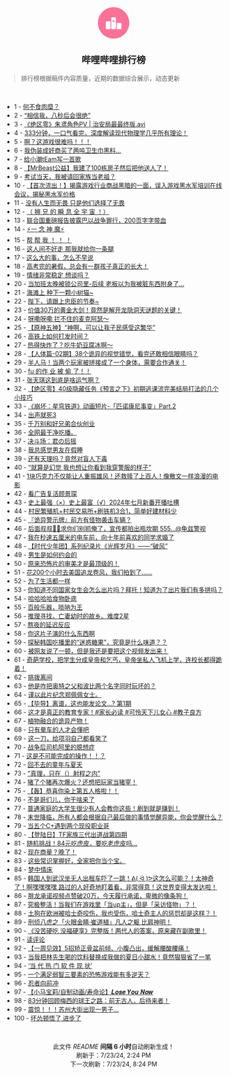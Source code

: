 <div align="center">
    <img src="./assets/icon_rank.png" alt="logo" />
    <h2>哔哩哔哩排行榜</h>
</div>

> 排行榜根据稿件内容质量，近期的数据综合展示，动态更新

<br />

<ul><li><span>1 - <a href=https://www.bilibili.com/BV1gE421w7DZ>何不食肉糜？</a></span></li><li><span>2 - <a href=https://www.bilibili.com/BV1H142187Sv>“相信我，八秒后会很绝”</a></span></li><li><span>3 - <a href=https://www.bilibili.com/BV1KE421A7EY>《绝区零》朱鸢角色PV | 治安局最最终版.avi</a></span></li><li><span>4 - <a href=https://www.bilibili.com/BV1cz421i7k8>333分钟，一口气看完，深度解读现代物理学几乎所有理论！</a></span></li><li><span>5 - <a href=https://www.bilibili.com/BV13z421i75E>啊？这游戏很难吗！！！</a></span></li><li><span>6 - <a href=https://www.bilibili.com/BV1tr421K7Kv>我伪装成奸商买了两吨卫生巾黑料...</a></span></li><li><span>7 - <a href=https://www.bilibili.com/BV1bz421i7yY>给小潮tEam写一首歌</a></span></li><li><span>8 - <a href=https://www.bilibili.com/BV1XS411A77b>【MrBeast公益】我建了100栋房子然后把他送人了！</a></span></li><li><span>9 - <a href=https://www.bilibili.com/BV1fz421v7YM>考试当天，我被请回家族当老祖？</a></span></li><li><span>10 - <a href=https://www.bilibili.com/BV1MX8ceHEn2>【首次流出！】揭露游戏行业商战黑暗的一面，误入游戏黑水军培训在线会议，揭秘黑水军价格</a></span></li><li><span>11 - <a href=https://www.bilibili.com/BV1kT42167Li>没有人生而无畏 只是他们选择了无畏</a></span></li><li><span>12 - <a href=https://www.bilibili.com/BV1EM4m117nk>（ 狮 兄 的 瞬 息 全 宇 宙 ！）</a></span></li><li><span>13 - <a href=https://www.bilibili.com/BV1xx4y1s7EK>联合国重磅报告披露巴以战争罪行，200页字字带血</a></span></li><li><span>14 - <a href=https://www.bilibili.com/BV1W142187yf>⚡️一 念 神 魔⚡️</a></span></li><li><span>15 - <a href=https://www.bilibili.com/BV1nH4y1c7aT>帮 帮 我 ！ ！ ！</a></span></li><li><span>16 - <a href=https://www.bilibili.com/BV1Lw4m1k79Y>这人间不好走 那我就给你一条腿</a></span></li><li><span>17 - <a href=https://www.bilibili.com/BV1gH4y1c7vP>这么大的事，怎么不早说</a></span></li><li><span>18 - <a href=https://www.bilibili.com/BV1hr421K77A>高考完的暑假，总会有一群孩子真正的长大！</a></span></li><li><span>19 - <a href=https://www.bilibili.com/BV1ux4y147td>情绪非常稳定 想谈吗？</a></span></li><li><span>20 - <a href=https://www.bilibili.com/BV13E421w7Bx>当加班太晚被锁公司里-后续 老板以为我被脏东西附身了...</a></span></li><li><span>21 - <a href=https://www.bilibili.com/BV15i421a7yX>海滩上 种下一颗小树猫~</a></span></li><li><span>22 - <a href=https://www.bilibili.com/BV1TH4y1c7ML>陛下，请跟上忠臣的节奏~</a></span></li><li><span>23 - <a href=https://www.bilibili.com/BV1vy411i7cd>价值30万的黄金大剑！竟然是解开龙隐洞天谜题的关键！</a></span></li><li><span>24 - <a href=https://www.bilibili.com/BV1dm421g7c1>呀嘞呀嘞 拦不住的麦克阿瑟～</a></span></li><li><span>25 - <a href=https://www.bilibili.com/BV1yr421K7mw>【原神五神】“神啊，可以让我子民感受这繁华”</a></span></li><li><span>26 - <a href=https://www.bilibili.com/BV1ZT42167tS>高铁上如何打发时间？</a></span></li><li><span>27 - <a href=https://www.bilibili.com/BV1HU411S77v>热得快炸了？吃牛奶豆腐冰啊～</a></span></li><li><span>28 - <a href=https://www.bilibili.com/BV1cW42197HX>【人体篇-02期】38个诡异的视觉错觉，看完还敢相信眼睛吗？</a></span></li><li><span>29 - <a href=https://www.bilibili.com/BV1iy411i7uu>半人马！当两个玩家被拼接成了一个身体，需要合作通关！</a></span></li><li><span>30 - <a href=https://www.bilibili.com/BV1hx4y147Kp>fu 的作 业 被 偷 了！！</a></span></li><li><span>31 - <a href=https://www.bilibili.com/BV1DM4m1y7zP>张天琪这到底是啥运气啊？</a></span></li><li><span>32 - <a href=https://www.bilibili.com/BV11r421M7YS>【绝区零】40级隐藏任务《预言之下》初期逃课流完美结局打法的几个小技巧</a></span></li><li><span>33 - <a href=https://www.bilibili.com/BV1Mb421J7Ho>《崩坏：星穹铁道》动画短片-「匹诺康尼事变」Part.2</a></span></li><li><span>34 - <a href=https://www.bilibili.com/BV1J142187Di>出声就死3</a></span></li><li><span>35 - <a href=https://www.bilibili.com/BV1n2421Z7R4>千万别和好兄弟合伙创业</a></span></li><li><span>36 - <a href=https://www.bilibili.com/BV1cS42197U9>全网最干净吃播。</a></span></li><li><span>37 - <a href=https://www.bilibili.com/BV1XH4y1c7qf>决斗场：君の后摇</a></span></li><li><span>38 - <a href=https://www.bilibili.com/BV1Ty411v7BT>我总感觉男友在假睡</a></span></li><li><span>39 - <a href=https://www.bilibili.com/BV1dy411e7sk>还有天理吗？竟然对盲人下毒</a></span></li><li><span>40 - <a href=https://www.bilibili.com/BV1KE421w7tk>“就算是幻觉 我也想让你看到我穿警服的样子”</a></span></li><li><span>41 - <a href=https://www.bilibili.com/BV1pM4m1y7wh>1块巧克力不仅能让人重振雄风！还救赎了上百人！像散文一样浪漫的电影</a></span></li><li><span>42 - <a href=https://www.bilibili.com/BV1tW42197eD>看广告复活顾景琛</a></span></li><li><span>43 - <a href=https://www.bilibili.com/BV1mi42167TM>史上最强（×）史上最富（√）2024年七月新番开播吐槽</a></span></li><li><span>44 - <a href=https://www.bilibili.com/BV1Gf421B7yr>村民繁殖机+村民交易所+刷铁机3合1，简单好建材料少</a></span></li><li><span>45 - <a href=https://www.bilibili.com/BV1Di421h7DU>『诡异警示牌』前方有怪物袭击车辆？</a></span></li><li><span>46 - <a href=https://www.bilibili.com/BV1xU411U7Bw>后面叔叔👮‍♀️求你们别抓俺了，宣传都拍出瓶坎期 555...@龟兹警视</a></span></li><li><span>47 - <a href=https://www.bilibili.com/BV1uf421B7ow>我在秒速五厘米的电车前，向十年前喜欢的同学求婚了</a></span></li><li><span>48 - <a href=https://www.bilibili.com/BV161421t7Lp>【时代少年团】系列纪录片《光辉岁月》——“破风”</a></span></li><li><span>49 - <a href=https://www.bilibili.com/BV1jf421i7s8>男生是如何约会的</a></span></li><li><span>50 - <a href=https://www.bilibili.com/BV1z4421Z7wy>原来恐怖片的审美才是最顶级的！</a></span></li><li><span>51 - <a href=https://www.bilibili.com/BV1oy411e7CR>花200个小时去美国追龙卷风，我们拍到了……</a></span></li><li><span>52 - <a href=https://www.bilibili.com/BV1uU411S76K>为了生活都一样</a></span></li><li><span>53 - <a href=https://www.bilibili.com/BV1t1421t7CM>你知道不同国家女生会怎么出片吗？拜托！知道为了出片我们有多拼吗？</a></span></li><li><span>54 - <a href=https://www.bilibili.com/BV1wi421a7tN>哈哈哈哈食物卧底</a></span></li><li><span>55 - <a href=https://www.bilibili.com/BV1TH4y1c7DQ>百般乐器，唢呐为王</a></span></li><li><span>56 - <a href=https://www.bilibili.com/BV1y4421U72G>推理寻找，亡妻幼时的故乡。难度2星</a></span></li><li><span>57 - <a href=https://www.bilibili.com/BV1UZ421T7BY>熬夜的延迟反应</a></span></li><li><span>58 - <a href=https://www.bilibili.com/BV1er421M7BS>你这片子演的什么东西啊</a></span></li><li><span>59 - <a href=https://www.bilibili.com/BV11M4m117R4>探秘韩国吃播里的“迷惑糖果”，究竟是什么味道？？</a></span></li><li><span>60 - <a href=https://www.bilibili.com/BV1JU411S7We>被网友说了一顿，但是我还是要把这个视频发出来！</a></span></li><li><span>61 - <a href=https://www.bilibili.com/BV1Tz421B7mm>奇葩学校，把学生分成皇帝和乞丐，皇帝坐私人飞机上学，连校长都得跪着！</a></span></li><li><span>62 - <a href=https://www.bilibili.com/BV1jr421M7ZT>挑拨离间</a></span></li><li><span>63 - <a href=https://www.bilibili.com/BV1HE421w7ch>他是咋把奥特之父和波比两个名字同时玩坏的？</a></span></li><li><span>64 - <a href=https://www.bilibili.com/BV18x4y1s7m5>谨以此片纪念郑佩佩女士。</a></span></li><li><span>65 - <a href=https://www.bilibili.com/BV1y4421Z7mZ>【毕导】离谱，这也能发论文...? 第1期</a></span></li><li><span>66 - <a href=https://www.bilibili.com/BV1Df421q7ao>这才是真正的教育专家！#家长必读 #可怜天下儿女心 #教子良方</a></span></li><li><span>67 - <a href=https://www.bilibili.com/BV1ZE4m1X7Cj>植物融合的诡异产物！</a></span></li><li><span>68 - <a href=https://www.bilibili.com/BV1YM4m1y7fB>只有晕车的人才会懂吧</a></span></li><li><span>69 - <a href=https://www.bilibili.com/BV1xH4y1c7xm>这一刀，给项羽自己都看笑了</a></span></li><li><span>70 - <a href=https://www.bilibili.com/BV1wW421R7gi>战争后司机阿里的臆想症</a></span></li><li><span>71 - <a href=https://www.bilibili.com/BV1JE4m1d7hc>这是不可能完成的操作！！？</a></span></li><li><span>72 - <a href=https://www.bilibili.com/BV1Pz421i7wu>回不去的童年与夏天</a></span></li><li><span>73 - <a href=https://www.bilibili.com/BV1FE4m1d7sv>"真理，只在（）射程之内"</a></span></li><li><span>74 - <a href=https://www.bilibili.com/BV1SU411U7AS>猪了个猪再次爆火？还想把玩家当猪宰！</a></span></li><li><span>75 - <a href=https://www.bilibili.com/BV12z421q7pS>【轰】恭喜你染上第五人格啦！！</a></span></li><li><span>76 - <a href=https://www.bilibili.com/BV1Zf421q71s>不是哥们儿，你干啥来了</a></span></li><li><span>77 - <a href=https://www.bilibili.com/BV1pb421J7JJ>普通家庭的大学生很少有人会教你这些！刷到就是赚到！</a></span></li><li><span>78 - <a href=https://www.bilibili.com/BV1Kf421B7My>末世降临，所有人都会根据自己最后做的事情觉醒异能，你会觉醒什么？</a></span></li><li><span>79 - <a href=https://www.bilibili.com/BV1T1421t7Ls>当五个C+遇到两个现役职业哥</a></span></li><li><span>80 - <a href=https://www.bilibili.com/BV1YS421X7r6>【登陆日】TF家族三代出道战第四期</a></span></li><li><span>81 - <a href=https://www.bilibili.com/BV1Sw4m1k7Zk>随机挑战！84元吃虎皮，要吃老虎皮吗…</a></span></li><li><span>82 - <a href=https://www.bilibili.com/BV1MU411S77n>现在商量？晚了！</a></span></li><li><span>83 - <a href=https://www.bilibili.com/BV1LT421r7KR>这些常识掌握好，全家把你当个宝。</a></span></li><li><span>84 - <a href=https://www.bilibili.com/BV1nw4m1Y7XS>梦中情床</a></span></li><li><span>85 - <a href=https://www.bilibili.com/BV1iH4y1c7mt>韩国人到武汉坐无人出租车吓了一跳！ᕕ( ᐛ )ᕗ这怎么可能？！太神奇了！啊嘿嘿嘿嘿 路过的人好奇地盯着看，非常得意！这世界变得太发达啦！</a></span></li><li><span>86 - <a href=https://www.bilibili.com/BV1sz421i72L>胖龙承诺视频点赞破20万，今天履行承诺，卑微的像条狗！</a></span></li><li><span>87 - <a href=https://www.bilibili.com/BV1WE4m1R7ta>究极整活！当我们在游戏里「当up主」，但是「采访怪物」？！</a></span></li><li><span>88 - <a href=https://www.bilibili.com/BV1Yz421i73f>土狗在欧洲被哈士奇咬伤，我也受伤，哈士奇主人的惩罚却是这样？！</a></span></li><li><span>89 - <a href=https://www.bilibili.com/BV1zy411e7U4>刑侦八虎之「火眼金睛·崔道植」凡人之躯 比肩神明！</a></span></li><li><span>90 - <a href=https://www.bilibili.com/BV1c4421f72c>《没苦硬吃 没福硬享》完整版！两代人的答案，原来藏在副歌里！</a></span></li><li><span>91 - <a href=https://www.bilibili.com/BV1Lz421i7pT>读评论</a></span></li><li><span>92 - <a href=https://www.bilibili.com/BV1aE4m1R7Se>【一周见效】5招矫正骨盆前倾、小腹凸出，缓解腰酸腰痛！</a></span></li><li><span>93 - <a href=https://www.bilibili.com/BV1Ry411i7EG>当我把林先生喝的饮料替换成我做的夏日小甜水！竟然狠狠省了一笔</a></span></li><li><span>94 - <a href=https://www.bilibili.com/BV1Y4421Z7VY>‘当 代 热 门 软 件 现 状’</a></span></li><li><span>95 - <a href=https://www.bilibili.com/BV1qr421M73v>一个满足弱智三要素的恐怖游戏能有多逆天？</a></span></li><li><span>96 - <a href=https://www.bilibili.com/BV1BW42197q3>忍者向前冲</a></span></li><li><span>97 - <a href=https://www.bilibili.com/BV1ST421k7RS>【小马宝莉/自制动画/寿命论】𝑳𝒐𝒔𝒆 𝒀𝒐𝒖 𝑵𝒐𝒘</a></span></li><li><span>98 - <a href=https://www.bilibili.com/BV16E4m1R7tn>83分钟回顾梅西的球王之路：前无古人，后待来者！</a></span></li><li><span>99 - <a href=https://www.bilibili.com/BV14Ha7eeEkJ>震惊！！！苏州大街出现一男子…</a></span></li><li><span>100 - <a href=https://www.bilibili.com/BV1Uw4m1r7e8>坏怂顿悟了 进步了</a></span></li></ul>

<br />

<p align=center>此文件 <i>README</i> <b>间隔 6 小时</b>自动刷新生成！<br>刷新于：7/23/24, 2:24 PM<br>下一次刷新：7/23/24, 8:24 PM</p>